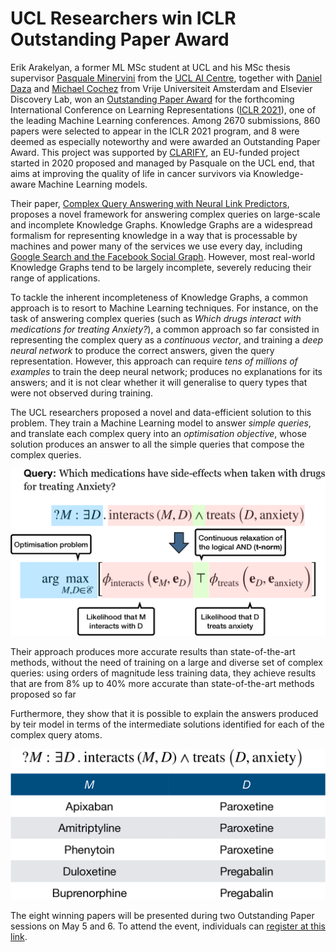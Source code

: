 # UCL Researchers win ICLR Outstanding Paper Award

Erik Arakelyan, a former ML MSc student at UCL and his MSc thesis supervisor [Pasquale Minervini](https://neuralnoise.com/) from the [UCL AI Centre](https://www.ucl.ac.uk/ai-centre/), together with [Daniel Daza](https://dfdazac.github.io/) and [Michael Cochez](https://www.cochez.nl/) from Vrije Universiteit Amsterdam and Elsevier Discovery Lab, won an [Outstanding Paper Award](https://iclr-conf.medium.com/announcing-iclr-2021-outstanding-paper-awards-9ae0514734ab) for the forthcoming International Conference on Learning Representations ([ICLR 2021](https://iclr.cc/)), one of the leading Machine Learning conferences. Among 2670 submissions, 860 papers were selected to appear in the ICLR 2021 program, and 8 were deemed as especially noteworthy and were awarded an Outstanding Paper Award. This project was supported by [CLARIFY](https://clarify2020.eu/), an EU-funded project started in 2020 proposed and managed by Pasquale on the UCL end, that aims at improving the quality of life in cancer survivors via Knowledge-aware Machine Learning models.

Their paper, [Complex Query Answering with Neural Link Predictors](https://openreview.net/forum?id=Mos9F9kDwkz), proposes a novel framework for answering complex queries on large-scale and incomplete Knowledge Graphs. Knowledge Graphs are a widespread formalism for representing knowledge in a way that is processable by machines and power many of the services we use every day, including [Google Search and the Facebook Social Graph](https://cacm.acm.org/magazines/2019/8/238342-industry-scale-knowledge-graphs/fulltext). However, most real-world Knowledge Graphs tend to be largely incomplete, severely reducing their range of applications.

To tackle the inherent incompleteness of Knowledge Graphs, a common approach is to resort to Machine Learning techniques.
For instance, on the task of answering complex queries (such as *Which drugs interact with medications for treating Anxiety?*), a common approach so far consisted in representing the complex query as a *continuous vector*, and training a *deep neural network* to produce the correct answers, given the query representation. However, this approach can require *tens of millions of examples* to train the deep neural network; produces no explanations for its answers; and it is not clear whether it will generalise to query types that were not observed during training.

The UCL researchers proposed a novel and data-efficient solution to this problem. They train a Machine Learning model to answer *simple queries*, and translate each complex query into an *optimisation objective*, whose solution produces an answer to all the simple queries that compose the complex queries.

![Complex Query Answering as an Optimisation Problem](output.png)

Their approach produces more accurate results than state-of-the-art methods, without the need of training on a large and diverse set of complex queries: using orders of magnitude less training data, they achieve results that are from 8% up to 40% more accurate than state-of-the-art methods proposed so far

Furthermore, they show that it is possible to explain the answers produced by teir model in terms of the intermediate solutions identified for each of the complex query atoms. 

![Explainations](output2.png)

The eight winning papers will be presented during two Outstanding Paper sessions on May 5 and 6.  To attend the event, individuals can [register at this link](https://iclr.cc/Register/view-registration).